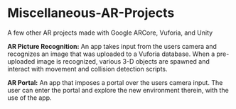 # Miscellaneous-AR-Projects
A few other AR projects made with Google ARCore, Vuforia, and Unity

**AR Picture Recognition:** 
An app takes input from the users camera and recognizes an image that was uploaded to a Vuforia database. When a pre-uploaded image is recognized, various 3-D objects are spawned and interact with movement and collision detection scripts.

**AR Portal:**
An app that imposes a portal over the users camera input. The user can enter the portal and explore the new environment therein, with the use of the app.


